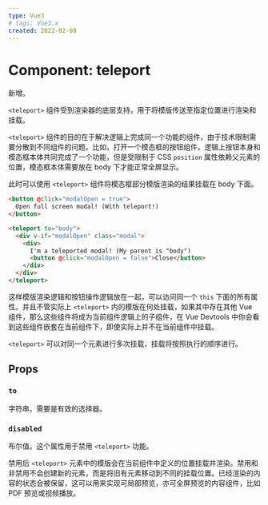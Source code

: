 ```yaml
---
type: Vue3
# tags: Vue3.x
created: 2022-02-08
---
```


# Component: teleport

新增。

`<teleport>` 组件受到渲染器的底层支持，用于将模版传送至指定位置进行渲染和挂载。

`<teleport>` 组件的目的在于解决逻辑上完成同一个功能的组件，由于技术限制需要分散到不同组件的问题。比如，打开一个模态框的按钮组件，逻辑上按钮本身和模态框本体共同完成了一个功能，但是受限制于 CSS `position` 属性依赖父元素的位置，模态框本体需要放在 body 下才能正常全屏显示。

此时可以使用 `<teleport>` 组件将模态框部分模版渲染的结果挂载在 body 下面。

```html
<button @click="modalOpen = true">
  Open full screen modal! (With teleport!)
</button>

<teleport to="body">
  <div v-if="modalOpen" class="modal">
    <div>
      I'm a teleported modal! (My parent is "body")
      <button @click="modalOpen = false">Close</button>
    </div>
  </div>
</teleport>
```

这样模版渲染逻辑和按钮操作逻辑放在一起，可以访问同一个 `this` 下面的所有属性。并且不管实际上 `<teleport>` 内的模版在何处挂载，如果其中存在其他 Vue 组件，那么这些组件将成为当前组件逻辑上的子组件，在 Vue Devtools 中你会看到这些组件嵌套在当前组件下，即使实际上并不在当前组件中挂载。

`<teleport>` 可以对同一个元素进行多次挂载，挂载将按照执行的顺序进行。

## Props

### `to`

字符串。需要是有效的选择器。

### `disabled`

布尔值。这个属性用于禁用 `<teleport>` 功能。

禁用后 `<teleport>` 元素中的模版会在当前组件中定义的位置挂载并渲染。禁用和非禁用不会创建新的元素，而是将旧有元素移动到不同的挂载位置。已经渲染的内容的状态会被保留，这可以用来实现可局部预览，亦可全屏预览的内容组件，比如 PDF 预览或视频播放。
